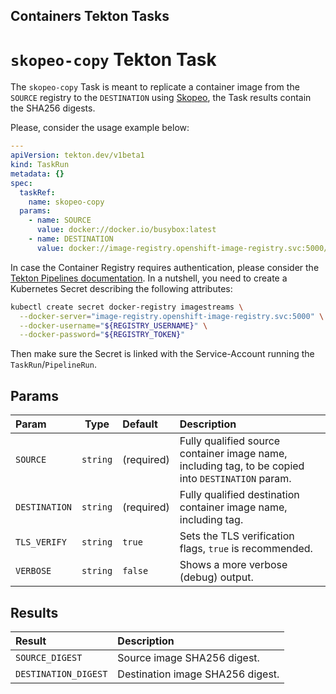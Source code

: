 Containers Tekton Tasks
-----------------------

# `skopeo-copy` Tekton Task

The `skopeo-copy` Task is meant to replicate a container image from the `SOURCE` registry to the `DESTINATION` using [Skopeo][containersSkopeo], the Task results contain the SHA256 digests.

Please, consider the usage example below:

```yaml
---
apiVersion: tekton.dev/v1beta1
kind: TaskRun
metadata: {}
spec:
  taskRef:
    name: skopeo-copy
  params:
    - name: SOURCE
      value: docker://docker.io/busybox:latest
    - name: DESTINATION
      value: docker://image-registry.openshift-image-registry.svc:5000/task-containers/busybox:latest
```

In case the Container Registry requires authentication, please consider the [Tekton Pipelines documentation][tektonPipelineAuth]. In a nutshell, you need to create a Kubernetes Secret describing the following attributes:

```bash
kubectl create secret docker-registry imagestreams \
  --docker-server="image-registry.openshift-image-registry.svc:5000" \
  --docker-username="${REGISTRY_USERNAME}" \
  --docker-password="${REGISTRY_TOKEN}"
```

Then make sure the Secret is linked with the Service-Account running the `TaskRun`/`PipelineRun`.

## Params

| Param         | Type                       | Default                      | Description                |
| :------------ | :------------------------: | :--------------------------- | :------------------------- |
| `SOURCE` | `string` | (required) | Fully qualified source container image name, including tag, to be copied into `DESTINATION` param. |
| `DESTINATION` | `string` | (required) | Fully qualified destination container image name, including tag. |
| `TLS_VERIFY` | `string` | `true` | Sets the TLS verification flags, `true` is recommended. |
| `VERBOSE` | `string` | `false` | Shows a more verbose (debug) output. |

## Results

| Result        | Description                |
| :------------ | :------------------------- |
| `SOURCE_DIGEST` | Source image SHA256 digest. |
| `DESTINATION_DIGEST` | Destination image SHA256 digest. |

[tektonPipelineAuth]: https://tekton.dev/docs/pipelines/auth/#configuring-docker-authentication-for-docker
[containersSkopeo]: https://github.com/containers/skopeo